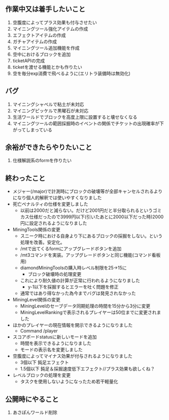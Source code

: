 ## 作業中又は着手したいこと

1. 空腹度によってプラス効果も付与させたい
2. マイニングツール強化アイテムの作成
3. エフェクトアイテムの作成
4. ガチャアイテムの作成
5. マイニングツール追加機能を作成
6. 空中におけるブロックを追加
7. ticketAPIの完成
8. ticketを渡せる機能とかも作りたい
9. 空を毎分exp消費で飛べるように(エリトラ装備時は無効化)

## バグ

1. マイニングシャベルで粘土が未対応
2. マイニングピッケルで黒曜石が未対応
3. 生活ワールドでブロックを高度上限に設置すると壊せなくなる
4. マイニングツールの範囲採掘時のイベントの関係でチケットの出現確率が下がってしまっている

## 余裕ができたらやりたいこと

1. 仕様解説系のformを作りたい

## 終わったこと

- メジャー(/major)で計測時にブロックの破壊等が全部キャンセルされるよりになり個人的解釈では使いやすくなりました
- 死亡ペナルティの仕様を変更しました
    - 以前は2000だと減らない。だけど2001円だと半分取られるというゴミカス仕様だったので3999円以下(引いたあとに2000以下だった時)2000円に設定されるようになりました
- MiningTools関係の変更
    - スニーク時における自身より下にあるブロックの採掘をしない。という処理を改善。安定化。
    - /mtで出てくるformにアップグレードボタンを追加
    - /mt3コマンドを実装。アップグレードボタンと同じ機能(コマンド看板用)
    - diamondMiningToolsの購入時レベル制限を25->15に
        - ブロック破壊時の処理変更
    - これにより耐久値の計算が正常に行われるようになりました
        - y-1以下を採掘するとエラーを吐く問題を修正
    - 通常ではあり得なかった為今までバグは発見されなかった
- MiningLevel関係の変更
    - MiningLevelのセーブデータ同期処理の時間を15分から3分に変更
    - MiningLevelRankingで表示されるプレイヤーは50位までに変更されました
- ほかのプレイヤーの現在情報を開示できるようになりました
    - Command /player
- スコアボードstatusに新しいモードを追加
    - 時間を表示できるようになりました
    - モードの表示名を変更しました
- 空腹度によってマイナス効果が付与されるようになりました
    - 3個以下 鈍足エフェクト
    - 1.5個以下 鈍足＆採掘速度低下エフェクト//プラス効果も欲しくね？
- レベルブロックの処理を変更
    - タスクを使用しないようになったため若干軽量化

## 公開時にやること

1. あさぽんワールド削除